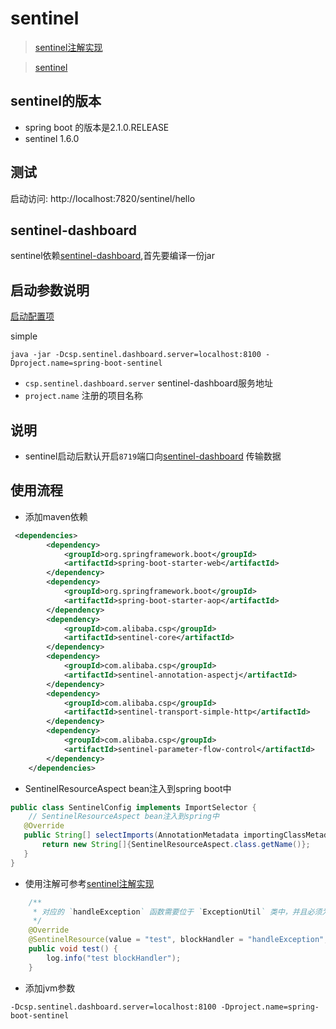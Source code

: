 # sentinel
> [sentinel注解实现](https://github.com/alibaba/Sentinel/wiki/%E6%B3%A8%E8%A7%A3%E6%94%AF%E6%8C%81)

> [sentinel](https://github.com/alibaba/Sentinel)

## sentinel的版本
 * spring boot 的版本是2.1.0.RELEASE
 * sentinel 1.6.0
## 测试
 启动访问: http://localhost:7820/sentinel/hello
## sentinel-dashboard
sentinel依赖[sentinel-dashboard](https://github.com/alibaba/Sentinel/tree/master/sentinel-dashboard),首先要编译一份jar
## 启动参数说明
[启动配置项](https://github.com/alibaba/Sentinel/wiki/%E5%90%AF%E5%8A%A8%E9%85%8D%E7%BD%AE%E9%A1%B9)

simple
```shell
java -jar -Dcsp.sentinel.dashboard.server=localhost:8100 -Dproject.name=spring-boot-sentinel
```
* `csp.sentinel.dashboard.server` sentinel-dashboard服务地址
* `project.name` 注册的项目名称
## 说明
 * sentinel启动后默认开启`8719`端口向[sentinel-dashboard](https://github.com/alibaba/Sentinel/tree/master/sentinel-dashboard) 传输数据
## 使用流程
* 添加maven依赖
```xml
 <dependencies>
        <dependency>
            <groupId>org.springframework.boot</groupId>
            <artifactId>spring-boot-starter-web</artifactId>
        </dependency>
        <dependency>
            <groupId>org.springframework.boot</groupId>
            <artifactId>spring-boot-starter-aop</artifactId>
        </dependency>
        <dependency>
            <groupId>com.alibaba.csp</groupId>
            <artifactId>sentinel-core</artifactId>
        </dependency>
        <dependency>
            <groupId>com.alibaba.csp</groupId>
            <artifactId>sentinel-annotation-aspectj</artifactId>
        </dependency>
        <dependency>
            <groupId>com.alibaba.csp</groupId>
            <artifactId>sentinel-transport-simple-http</artifactId>
        </dependency>
        <dependency>
            <groupId>com.alibaba.csp</groupId>
            <artifactId>sentinel-parameter-flow-control</artifactId>
        </dependency>
    </dependencies>
```
* SentinelResourceAspect bean注入到spring boot中
 ```java
public class SentinelConfig implements ImportSelector {
     // SentinelResourceAspect bean注入到spring中
    @Override
    public String[] selectImports(AnnotationMetadata importingClassMetadata) {
        return new String[]{SentinelResourceAspect.class.getName()};
    }
}
```
* 使用注解可参考[sentinel注解实现](https://github.com/alibaba/Sentinel/wiki/%E6%B3%A8%E8%A7%A3%E6%94%AF%E6%8C%81)
```java
    /**
     * 对应的 `handleException` 函数需要位于 `ExceptionUtil` 类中，并且必须为 static 函数.
     */
    @Override
    @SentinelResource(value = "test", blockHandler = "handleException", blockHandlerClass = {ExceptionUtil.class})
    public void test() {
        log.info("test blockHandler");
    }
```
* 添加jvm参数
```shell
-Dcsp.sentinel.dashboard.server=localhost:8100 -Dproject.name=spring-boot-sentinel
```
